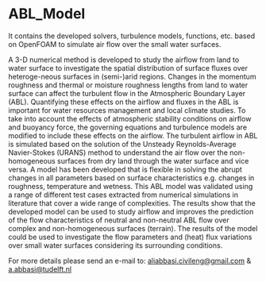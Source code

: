 # ABL_Model
It contains the developed solvers, turbulence models, functions, etc. based on OpenFOAM to simulate air flow over the small water surfaces. 

A 3-D numerical method is developed to study the airflow from land to water surface to investigate the spatial distribution of surface fluxes over heteroge-neous surfaces in (semi-)arid regions. Changes in the momentum roughness and thermal or moisture roughness lengths from land to water surface can affect the turbulent flow in the Atmospheric Boundary Layer (ABL). Quantifying these effects on the airflow and fluxes in the ABL is important for water resources management and local climate studies. To take into account the effects of atmospheric stability conditions on airflow and buoyancy force, the governing equations and turbulence models are modified to include these effects on the airflow. The turbulent airflow in ABL is simulated based on the
solution of the Unsteady Reynolds-Average Navier-Stokes (URANS) method to understand the air flow over the non-homogeneous surfaces from dry land through the water surface and vice versa. A model has been developed that is flexible in solving the abrupt changes in all parameters based on surface characteristics e.g. changes in roughness, temperature and wetness. This
ABL model was validated using a range of different test cases extracted from numerical simulations in literature that cover a wide range of complexities.
The results show that the developed model can be used to study airflow and improves the prediction of the flow characteristics of neutral and non-neutral ABL flow over complex and non-homogeneous surfaces (terrain). The results of the model could be used to investigate the flow parameters and (heat) flux variations over small water surfaces considering its surrounding conditions.

For more details please send an e-mail to: aliabbasi.civileng@gmail.com & a.abbasi@tudelft.nl
